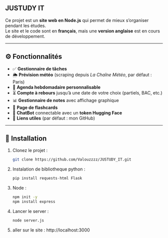 ## JUSTUDY IT 

Ce projet est un **site web en Node.js** qui permet de mieux s’organiser pendant les études.  
Le site et le code sont en **français**, mais une **version anglaise** est en cours de développement.

---

## ⚙️ Fonctionnalités

- ✅ **Gestionnaire de tâches**
- 🌦️ **Prévision météo** (scraping depuis *La Chaîne Météo*, par défaut : Paris)
- 📅 **Agenda hebdomadaire personnalisable**
- ⏳ **Compte à rebours** jusqu’à une date de votre choix (partiels, BAC, etc.)
- 📊 **Gestionnaire de notes** avec affichage graphique
- 🧩 **Page de flashcards**
- 🤖 **ChatBot** connectable avec un **token Hugging Face**
- 🔗 **Liens utiles** (par défaut : mon GitHub)

---

## 🚀 Installation

1. Clonez le projet :
   ```bash
   git clone https://github.com/Valouzzzz/JUSTUDY_IT.git
   ```

2. Instalation de bibliotheque python :
   ```python
   pip install requests-html Flask
   ```
3. Node :
   ```bash
   npm init -y
   npm install express
   ```
   
4. Lancer le server :
   ```bash
   node server.js
   ```
5. aller sur le site :
http://localhost:3000
